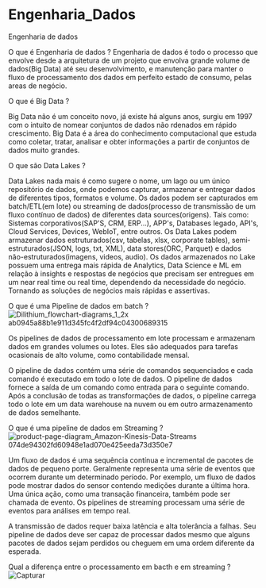 # Engenharia_Dados
Engenharia de dados

O que é Engenharia de dados ? 
Engenharia de dados é todo o processo que envolve desde a arquitetura de um projeto que envolva grande volume de dados(Big Data) até seu desenvolvimento,
e manutenção para manter o fluxo de processamento dos dados em perfeito estado de consumo, pelas areas de negócio.

O que é Big Data ?

Big Data não é um conceito novo, já existe há alguns anos, surgiu em 1997 com o intuito de nomear conjuntos de 
dados não rdenados em rápido crescimento. Big Data é a área do conhecimento computacional que estuda como coletar, tratar, analisar
e obter informações a partir de conjuntos de dados muito grandes.

O que são Data Lakes ?

Data Lakes nada mais é como sugere o nome, um lago ou um único repositório de dados, onde podemos capturar, armazenar e entregar dados de 
diferentes tipos, formatos e volume. Os dados podem ser capturados em batch/ETL(em lote) ou streaming de dados(processo de transmissão de um fluxo contínuo de dados) 
de diferentes data sources(origens). Tais como: Sistemas corporativos(SAP'S, CRM, ERP...), APP's, Databases legado, API's, Cloud Services, Devices, WebIoT,
entre outros. Os Data Lakes podem armazenar dados estruturados(csv, tabelas, xlsx, corporate tables), semi-estruturados(JSON, logs, txt, XML), data stores(ORC, Parquet) e dados não-estruturados(imagens, videos, audio). Os dados armazenados no Lake possuem uma entrega mais rápida de Analytics, Data Science e ML em relação à insights e respostas de negócios que precisam ser entregues em um near real time ou real time, dependendo da necessidade do negócio. Tornando as soluções de negócios mais rápidas
e assertivas.

O que é uma Pipeline de dados em batch ?
![Dilithium_flowchart-diagrams_1_2x ab0945a88b1e911d345fc4f2df94c04300689315](https://user-images.githubusercontent.com/57784654/218838654-3c590f24-284d-4c51-90de-b929c201a9e9.jpeg)

Os pipelines de dados de processamento em lote processam e armazenam dados em grandes volumes ou lotes. Eles são adequados para tarefas ocasionais de alto volume, como contabilidade mensal.

O pipeline de dados contém uma série de comandos sequenciados e cada comando é executado em todo o lote de dados. O pipeline de dados fornece a saída de um comando como entrada para o seguinte comando. Após a conclusão de todas as transformações de dados, o pipeline carrega todo o lote em um data warehouse na nuvem ou em outro armazenamento de dados semelhante.


O que é uma pipeline de dados em Streaming ?
![product-page-diagram_Amazon-Kinesis-Data-Streams 074de94302fd60948e1ad070e425eeda73d350e7](https://user-images.githubusercontent.com/57784654/218844674-4a7c6545-98c0-4fca-aa87-6342f09047cb.png)

Um fluxo de dados é uma sequência contínua e incremental de pacotes de dados de pequeno porte. Geralmente representa uma série de eventos que ocorrem durante um determinado período. Por exemplo, um fluxo de dados pode mostrar dados do sensor contendo medições durante a última hora. Uma única ação, como uma transação financeira, também pode ser chamada de evento. Os pipelines de streaming processam uma série de eventos para análises em tempo real.

A transmissão de dados requer baixa latência e alta tolerância a falhas. Seu pipeline de dados deve ser capaz de processar dados mesmo que alguns pacotes de dados sejam perdidos ou cheguem em uma ordem diferente da esperada.

Qual a diferença entre o processamento em bacth e em streaming ?
![Capturar](https://user-images.githubusercontent.com/57784654/218847087-b3184111-2991-4187-8608-57aa4fd00f92.JPG)


